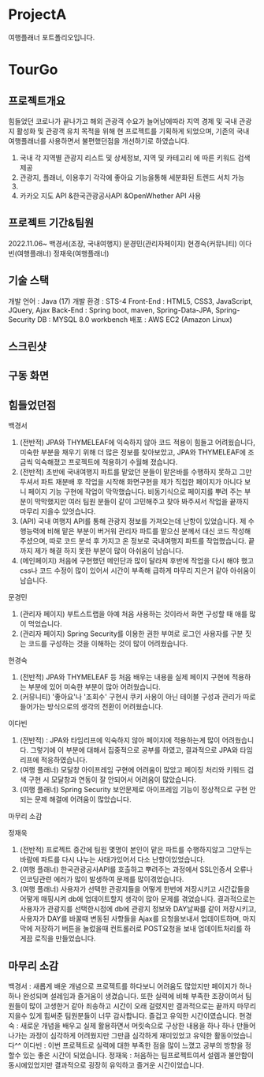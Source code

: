 # ProjectA
여행플래너 포트폴리오입니다.
# TourGo

## 프로젝트개요
힘들었던 코로나가 끝나가고 해외 관광객 수요가 늘어남에따라 
지역 경제 및 국내 관광지 활성화 및 관광객 유치 목적을 위해 현 프로젝트를 기획하게 되었으며,
기존의 국내 여행플래너를 사용하면서 불편했던점을 개선하기로 하였습니다.


1. 국내 각 지역별 관광지 리스트 및 상세정보, 지역 및 카테고리 에 따른 키워드 검색 제공
2. 관광지, 플래너, 이용후기 각각에 좋아요 기능을통해 세분화된 트렌드 서치 가능
3. 
4. 카카오 지도 API &한국관광공사API &OpenWhether API 사용



## 프로젝트 기간&팀원
2022.11.06~
백경서(조장, 국내여행지)
문경민(관리자페이지)
현경숙(커뮤니티)
이다빈(여행플래너)
정재욱(여행플래너)
## 기술 스택

개발 언어 : Java (17)
개발 환경 : STS-4
Front-End : HTML5, CSS3, JavaScript, JQuery, Ajax
Back-End : Spring boot, maven, Spring-Data-JPA, Spring-Security
DB : MYSQL 8.0 workbench
배포 : AWS EC2 (Amazon Linux)
## 스크린샷

## 구동 화면

## 힘들었던점
백경서
1. (전반적) JPA와 THYMELEAF에 익숙하지 않아 코드 적용이 힘들고 어려웠습니다, 미숙한 부분을 채우기 위해 더 많은 정보를 찾아보았고, JPA와 THYMELEAF에 조금씩 익숙해졌고 프로젝트에 적용하기 수월해 졌습니다.
2. (전반적) 초반에 국내여행지 파트를 맡았던 분들이 맡은바를 수행하지 못하고 그만두셔서 파트 재분배 후 작업을 시작해 화면구현을 제가 직접한 페이지가 아니다 보니 페이지 기능 구현에 작업이 막막했습니다. 
비동기식으로 페이지를 뿌려 주는 부분이 막막했지만 여러 팀원 분들이 같이 고민해주고 찾아 봐주셔서 작업을 끝까지 마무리 지을수 있엇습니다. 
3. (API) 국내 여행지 API를 통해 관광지 정보를 가져오는데 난항이 있었습니다. 제 수행능력에 비해 맡은 부분이 버거워 관리자 파트를 맡으신 분께서 대신 코드 작성해 주셨으며, 따로 코드 분석 후 가지고 온 정보로 국내여행지 파트를 작업했습니다.
끝까지 제가 해결 하지 못한 부분이 많이 아쉬움이 남습니다.
4. (메인페이지) 처음에 구현했던 메인단과 많이 달라져 후반에 작업을 다시 해야 했고 css나 코드 수정이 많이 있어서 시간이 부족해 급하게 마무리 지은거 같아 아쉬움이 남습니다.

문경민
1. (관리자 페이지) 부트스트랩을 아예 처음 사용하는 것이라서 화면 구성할 때 애를 많이 먹었습니다.
2. (관리자 페이지) Spring Security를 이용한 권한 부여로 로그인 사용자를 구분 짓는 코드를 구성하는 것을 이해하는 것이 많이 어려웠습니다.

현경숙
1. (전반적) JPA와 THYMELEAF 등 처음 배우는 내용을 실제 페이지 구현에 적용하는 부분에 있어 미숙한 부분이 많아 어려웠습니다.
2. (커뮤니티) '좋아요'나 '조회수' 구현시 쿠키 사용이 아닌 테이블 구성과 관리가 따로 들어가는 방식으로의 생각의 전환이 어려웠습니다. 


이다빈
1. (전반적) : JPA와 타임리프에 익숙하지 않아 페이지에 적용하는게 많이 어려웠습니다. 그렇기에 이 부분에 대해서 집중적으로 공부를 하였고, 결과적으로 JPA와 타임리프에 적응하였습니다.
2. (여행 플래너) 모달창 아이프레임 구현에 어려움이 많았고 페이징 처리와 키워드 검색 구현 시 모달창과 연동이 잘 안되어서 어려움이 많았습니다.
3. (여행 플래너) Spring Security 보안문제로 아이프레임 기능이 정상적으로 구현 안되는 문제 해결에 어려움이 많았습니다.

마무리 소감



정재욱
1. (전반적) 프로젝트 중간에 팀원 몇명이 본인이 맡은 파트를 수행하지않고 그만두는 바람에 파트를 다시 나누는 사태가있어서 다소 난항이있었습니다.
2. (여행 플래너) 한국관광공사API를 호출하고 뿌려주는 과정에서 SSL인증서 오류나 인코딩관련 에러가 많이 발생하여 문제를 많이겪었습니다.
3. (여행 플래너) 사용자가 선택한 관광지들을 어떻게 한번에 저장시키고 시간값들을 어떻게 매핑시켜 db에 업데이트할지 생각이 많아 문제를 겪었습니다. 
결과적으로는 사용자가 관광지를 선택한시점에 db에 관광지 정보와 DAY날짜를 같이 저장시키고, 사용자가 DAY를 바꿀때 변동된 사항들을 Ajax를 요청을보내서 업데이트하며, 
마지막에 저장하기 버튼을 눌렀을때 컨트롤러로 POST요청을 보내 업데이트처리를 하게끔 로직을 만들었습니다.


## 마무리 소감
백경서 : 새롭게 배운 개념으로 프로젝트를 하다보니 어려움도 많았지만 페이지가 하나 하나 완성되며 설레임과 즐거움이 생겼습니다. 
또한 실력에 비해 부족한 조장이여서 팀원들이 많이 고생한거 같아 죄송하고 시간이 오래 걸렸지만 결과적으로는 끝까지 마무리 지을수 있게 힘써준 팀원분들이 너무 감사합니다.
즐겁고 유익한 시간이였습니다.
현경숙 : 새로운 개념을 배우고 실제 활용하면서 머릿속으로 구상한 내용을 하나 하나 만들어 나가는 과정이 심각하게 어려웠지만 그만큼 심각하게 재미있었고 유익한 활동이었습니다^^
이다빈 : 이번 프로젝트로 실력에 대한 부족한 점을 많이 느꼈고 공부의 방향을 정할수 있는 좋은 시간이 되었습니다.
정재욱 : 처음하는 팀프로젝트여서 설렘과 불안함이 동시에있었지만 결과적으로 굉장히 유익하고 즐거운 시간이었습니다.